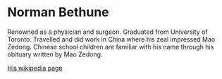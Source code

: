 # Norman Bethune

Renowned as a physician and surgeon. Graduated from University of Toronto. Travelled and did work in China where his zeal impressed Mao Zedong. Chinese school children are familiar with his name through his obituary written by Mao Zedong. 

[His wikipedia page](https://en.wikipedia.org/wiki/Norman_Bethune)
